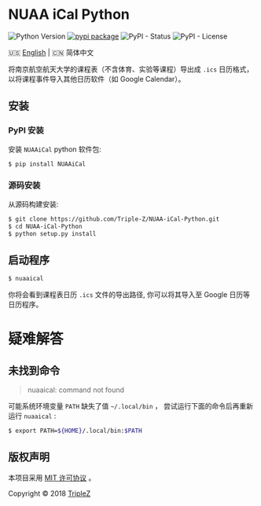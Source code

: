 # NUAA iCal Python

![Python Version](https://img.shields.io/badge/python-3.6-blue.svg)
[![pypi package](https://img.shields.io/pypi/v/NUAAiCal.svg)](https://pypi.python.org/pypi/NUAAiCal/)
![PyPI - Status](https://img.shields.io/pypi/status/NUAAiCal.svg)
![PyPI - License](https://img.shields.io/pypi/l/NUAAiCal.svg)

:us: [English](/README.md) | :cn: 简体中文

将南京航空航天大学的课程表（不含体育、实验等课程）导出成 `.ics` 日历格式，以将课程事件导入其他日历软件（如 Google Calendar）。

## 安装

### PyPI 安装

安装 `NUAAiCal` python 软件包:

```bash
$ pip install NUAAiCal
```

### 源码安装

从源码构建安装:

```bash
$ git clone https://github.com/Triple-Z/NUAA-iCal-Python.git
$ cd NUAA-iCal-Python
$ python setup.py install
```

## 启动程序

```bash
$ nuaaical
```

你将会看到课程表日历 `.ics` 文件的导出路径, 你可以将其导入至 Google 日历等日历程序。

# 疑难解答

## 未找到命令

> nuaaical: command not found

可能系统环境变量 `PATH` 缺失了值 `~/.local/bin` ， 尝试运行下面的命令后再重新运行 `nuaaical` :

```bash
$ export PATH=${HOME}/.local/bin:$PATH
``` 

## 版权声明

本项目采用 [MIT 许可协议](/LICENSE.md) 。

Copyright &copy; 2018 [TripleZ](https://github.com/Triple-Z)
